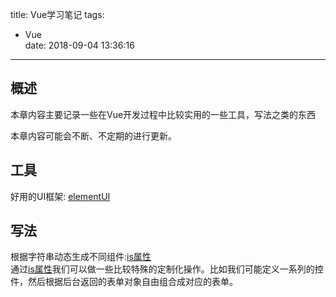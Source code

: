 title: Vue学习笔记
tags:
  - Vue  
date: 2018-09-04 13:36:16  

---

## 概述 ##

本章内容主要记录一些在Vue开发过程中比较实用的一些工具，写法之类的东西

本章内容可能会不断、不定期的进行更新。

## 工具 ##

好用的UI框架: [elementUI](https://github.com/ElemeFE/element)

## 写法 ##

根据字符串动态生成不同组件:[is属性](https://cn.vuejs.org/v2/api/#is)  
通过[is属性](https://cn.vuejs.org/v2/api/#is)我们可以做一些比较特殊的定制化操作。比如我们可能定义一系列的控件，然后根据后台返回的表单对象自由组合成对应的表单。
